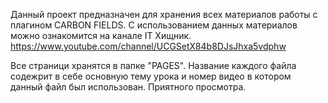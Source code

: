 Данный проект предназначен для хранения всех материалов работы с плагином CARBON FIELDS. С использованием данных материалов можно ознакомится на канале IT Хищник. https://www.youtube.com/channel/UCGSetX84b8DJsJhxa5vdphw

Все страници хранятся в папке "PAGES". Название каждого файла содежрит в себе основную тему урока и номер видео в котором данный файл был использован. 
Приятного просмотра.


